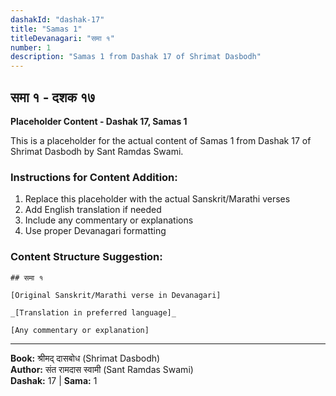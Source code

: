 ```yaml
---
dashakId: "dashak-17"
title: "Samas 1"
titleDevanagari: "समा १"
number: 1
description: "Samas 1 from Dashak 17 of Shrimat Dasbodh"
---
```


## समा १ - दशक १७

<!-- TODO: Add the actual Sanskrit/Marathi content here -->

**Placeholder Content - Dashak 17, Samas 1**

This is a placeholder for the actual content of Samas 1 from Dashak 17 of Shrimat Dasbodh by Sant Ramdas Swami.

### Instructions for Content Addition:
1. Replace this placeholder with the actual Sanskrit/Marathi verses
2. Add English translation if needed
3. Include any commentary or explanations
4. Use proper Devanagari formatting

### Content Structure Suggestion:
```
## समा १

[Original Sanskrit/Marathi verse in Devanagari]

_[Translation in preferred language]_

[Any commentary or explanation]
```

---
**Book:** श्रीमद् दासबोध (Shrimat Dasbodh)  
**Author:** संत रामदास स्वामी (Sant Ramdas Swami)  
**Dashak:** 17 | **Sama:** 1
